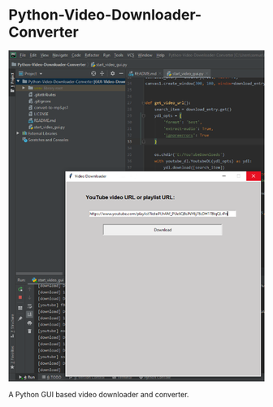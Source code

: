 # Python-Video-Downloader-Converter

![Python-Video-Downloader-Converter-Screenshot](Python-Video-Downloader-Converter-Screenshot.png)


 A Python GUI based video downloader and converter.
